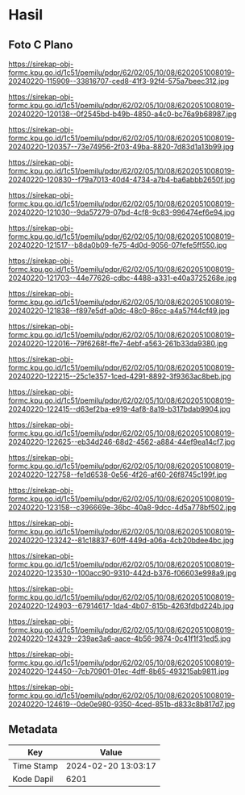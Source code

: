# Hasil

## Foto C Plano

https://sirekap-obj-formc.kpu.go.id/1c51/pemilu/pdpr/62/02/05/10/08/6202051008019-20240220-115909--33816707-ced8-41f3-92f4-575a7beec312.jpg

https://sirekap-obj-formc.kpu.go.id/1c51/pemilu/pdpr/62/02/05/10/08/6202051008019-20240220-120138--0f2545bd-b49b-4850-a4c0-bc76a9b68987.jpg

https://sirekap-obj-formc.kpu.go.id/1c51/pemilu/pdpr/62/02/05/10/08/6202051008019-20240220-120357--73e74956-2f03-49ba-8820-7d83d1a13b99.jpg

https://sirekap-obj-formc.kpu.go.id/1c51/pemilu/pdpr/62/02/05/10/08/6202051008019-20240220-120830--f79a7013-40d4-4734-a7b4-ba6abbb2650f.jpg

https://sirekap-obj-formc.kpu.go.id/1c51/pemilu/pdpr/62/02/05/10/08/6202051008019-20240220-121030--9da57279-07bd-4cf8-9c83-996474ef6e94.jpg

https://sirekap-obj-formc.kpu.go.id/1c51/pemilu/pdpr/62/02/05/10/08/6202051008019-20240220-121517--b8da0b09-fe75-4d0d-9056-07fefe5ff550.jpg

https://sirekap-obj-formc.kpu.go.id/1c51/pemilu/pdpr/62/02/05/10/08/6202051008019-20240220-121703--44e77626-cdbc-4488-a331-e40a3725268e.jpg

https://sirekap-obj-formc.kpu.go.id/1c51/pemilu/pdpr/62/02/05/10/08/6202051008019-20240220-121838--f897e5df-a0dc-48c0-86cc-a4a57f44cf49.jpg

https://sirekap-obj-formc.kpu.go.id/1c51/pemilu/pdpr/62/02/05/10/08/6202051008019-20240220-122016--79f6268f-ffe7-4ebf-a563-261b33da9380.jpg

https://sirekap-obj-formc.kpu.go.id/1c51/pemilu/pdpr/62/02/05/10/08/6202051008019-20240220-122215--25c1e357-1ced-4291-8892-3f9363ac8beb.jpg

https://sirekap-obj-formc.kpu.go.id/1c51/pemilu/pdpr/62/02/05/10/08/6202051008019-20240220-122415--d63ef2ba-e919-4af8-8a19-b317bdab9904.jpg

https://sirekap-obj-formc.kpu.go.id/1c51/pemilu/pdpr/62/02/05/10/08/6202051008019-20240220-122625--eb34d246-68d2-4562-a884-44ef9ea14cf7.jpg

https://sirekap-obj-formc.kpu.go.id/1c51/pemilu/pdpr/62/02/05/10/08/6202051008019-20240220-122758--fe1d6538-0e56-4f26-af60-26f8745c199f.jpg

https://sirekap-obj-formc.kpu.go.id/1c51/pemilu/pdpr/62/02/05/10/08/6202051008019-20240220-123158--c396669e-36bc-40a8-9dcc-4d5a778bf502.jpg

https://sirekap-obj-formc.kpu.go.id/1c51/pemilu/pdpr/62/02/05/10/08/6202051008019-20240220-123242--81c18837-60ff-449d-a06a-4cb20bdee4bc.jpg

https://sirekap-obj-formc.kpu.go.id/1c51/pemilu/pdpr/62/02/05/10/08/6202051008019-20240220-123530--100acc90-9310-442d-b376-f06603e998a9.jpg

https://sirekap-obj-formc.kpu.go.id/1c51/pemilu/pdpr/62/02/05/10/08/6202051008019-20240220-124903--67914617-1da4-4b07-815b-4263fdbd224b.jpg

https://sirekap-obj-formc.kpu.go.id/1c51/pemilu/pdpr/62/02/05/10/08/6202051008019-20240220-124329--239ae3a6-aace-4b56-9874-0c41f1f31ed5.jpg

https://sirekap-obj-formc.kpu.go.id/1c51/pemilu/pdpr/62/02/05/10/08/6202051008019-20240220-124450--7cb70901-01ec-4dff-8b65-493215ab9811.jpg

https://sirekap-obj-formc.kpu.go.id/1c51/pemilu/pdpr/62/02/05/10/08/6202051008019-20240220-124619--0de0e980-9350-4ced-851b-d833c8b817d7.jpg


## Metadata

| Key        | Value               |
| ---------- | ------------------- |
| Time Stamp | 2024-02-20 13:03:17 |
| Kode Dapil | 6201                |



